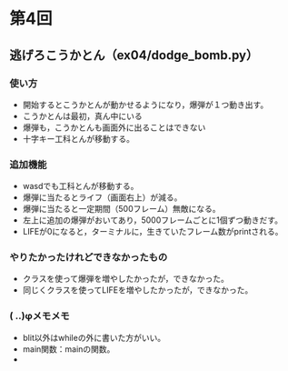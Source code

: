 # 第4回
## 逃げろこうかとん（ex04/dodge_bomb.py）
### 使い方
* 開始するとこうかとんが動かせるようになり，爆弾が１つ動き出す。
* こうかとんは最初，真ん中にいる
* 爆弾も，こうかとんも画面外に出ることはできない
* 十字キー工科とんが移動する。
### 追加機能
* wasdでも工科とんが移動する。
* 爆弾に当たるとライフ（画面右上）が減る。
* 爆弾に当たると一定期間（500フレーム）無敵になる。
* 左上に追加の爆弾がおいてあり，5000フレームごとに1個ずつ動きだす。
* LIFEが0になると，ターミナルに，生きていたフレーム数がprintされる。
### やりたかったけれどできなかったもの
* クラスを使って爆弾を増やしたかったが，できなかった。
* 同じくクラスを使ってLIFEを増やしたかったが，できなかった。
### ( ..)φメモメモ
* blit以外はwhileの外に書いた方がいい。
* main関数：mainの関数。
* 
